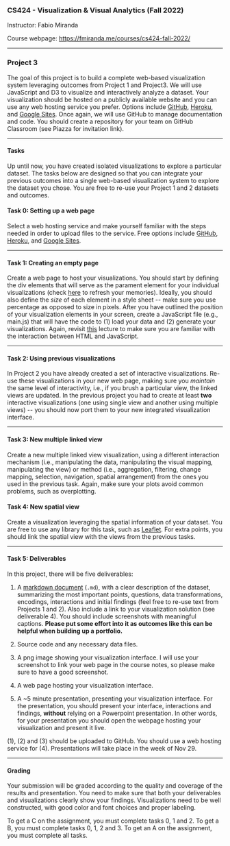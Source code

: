 ### CS424 - Visualization & Visual Analytics (Fall 2022)

Instructor: Fabio Miranda

Course webpage: https://fmiranda.me/courses/cs424-fall-2022/

---

### Project 3
The goal of this project is to build a complete web-based visualization system leveraging outcomes from Project 1 and Project3. We will use JavaScript and D3 to visualize and interactively analyze a dataset. Your visualization should be hosted on a publicly available website and you can use any web hosting service you prefer. Options include [GitHub](https://pages.github.com/), [Heroku](https://www.heroku.com/students), and [Google Sites](https://sites.google.com/). Once again, we will use GitHub to manage documentation and code. You should create a repository for your team on GitHub Classroom (see Piazza for invitation link).

---

#### Tasks

Up until now, you have created isolated visualizations to explore a particular dataset. The tasks below are designed so that you can integrate your previous outcomes into a single web-based visualization system to explore the dataset you chose. You are free to re-use your Project 1 and 2 datasets and outcomes.

#### Task 0: Setting up a web page

Select a web hosting service and make yourself familiar with the steps needed in order to upload files to the service. Free options include [GitHub](https://pages.github.com/), [Heroku](https://www.heroku.com/students), and [Google Sites](https://sites.google.com/).

---

#### Task 1: Creating an empty page

Create a web page to host your visualizations. You should start by defining the div elements that will serve as the parament element for your individual visualizations (check [here](https://fmiranda.me/courses/cs424-slides/05-d3.pdf) to refresh your memories). Ideally, you should also define the *size* of each element in a style sheet -- make sure you use percentage as opposed to size in pixels. After you have outlined the position of your visualization elements in your screen, create a JavaScript file (e.g., main.js) that will have the code to (1) load your data and (2) generate your visualizations. Again, revisit [this](https://fmiranda.me/courses/cs424-slides/05-d3.pdf) lecture to make sure you are familiar with the interaction between HTML and JavaScript.


---

#### Task 2: Using previous visualizations

In Project 2 you have already created a set of interactive visualizations. Re-use these visualizations in your new web page, making sure you *maintain* the same level of interactivity, i.e., if you brush a particular view, the linked views are updated. In the previous project you had to create at least **two** interactive visualizations (one using single view and another using multiple views) -- you should now port them to your new integrated visualization interface.

---

#### Task 3: New multiple linked view

Create a new multiple linked view visualization, using a different interaction mechanism (i.e., manipulating the data, manipulating the visual mapping, manipulating the view) or method (i.e., aggregation, filtering, change mapping, selection, navigation, spatial arrangement) from the ones you used in the previous task. Again, make sure your plots avoid common problems, such as overplotting.

#### Task 4: New spatial view

Create a visualization leveraging the spatial information of your dataset. You are free to use any library for this task, such as [Leaflet](https://leafletjs.com/). For extra points, you should link the spatial view with the views from the previous tasks.

---

#### Task 5: Deliverables

In this project, there will be five deliverables:

1) A [markdown document](https://www.markdownguide.org/getting-started/) (``.md``), with a clear description of the dataset, summarizing the most important points, questions, data transformations, encodings, interactions and initial findings (feel free to re-use text from Projects 1 and 2). Also include a link to your visualization solution (see deliverable 4). You should include screenshots with meaningful captions. **Please put some effort into it as outcomes like this can be helpful when building up a portfolio.**

2) Source code and any necessary data files.

3) A png image showing your visualization interface. I will use your screenshot to link your web page in the course notes, so please make sure to have a good screenshot.

4) A web page hosting your visualization interface.

5) A ~5 minute presentation, presenting your visualization interface. For the presentation, you should present your interface, interactions and findings, **without** relying on a Powerpoint presentation. In other words, for your presentation you should open the webpage hosting your visualization and present it live.

(1), (2) and (3) should be uploaded to GitHub. You should use a web hosting service for (4). Presentations will take place in the week of Nov 29.

---

#### Grading

Your submission will be graded according to the quality and coverage of the results and presentation. You need to make sure that both your deliverables and visualizations clearly show your findings. Visualizations need to be well constructed, with good color and font choices and proper labeling.

To get a C on the assignment, you must complete tasks 0, 1 and 2. To get a B, you must complete tasks 0, 1, 2 and 3. To get an A on the assignment, you must complete all tasks.

